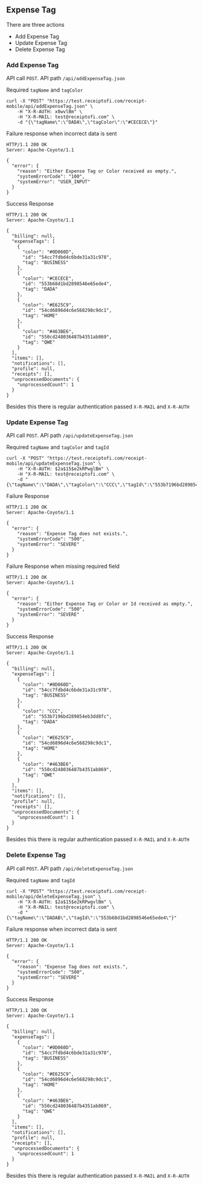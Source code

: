 ## Expense Tag

There are three actions 

- Add Expense Tag
- Update Expense Tag
- Delete Expense Tag

### Add Expense Tag

API call `POST`. API path `/api/addExpenseTag.json`

Required `tagName` and `tagColor`

    curl -X "POST" "https://test.receiptofi.com/receipt-mobile/api/addExpenseTag.json" \
    	-H "X-R-AUTH: x0wvlBm" \
    	-H "X-R-MAIL: test@receiptofi.com" \
    	-d "{\"tagName\":\"DADA\",\"tagColor\":\"#CECECE\"}"
    	
Failure response when incorrect data is sent

    HTTP/1.1 200 OK
    Server: Apache-Coyote/1.1   

    {
      "error": {
        "reason": "Either Expense Tag or Color received as empty.",
        "systemErrorCode": "100",
        "systemError": "USER_INPUT"
      }
    }
    
Success Response   

    HTTP/1.1 200 OK
    Server: Apache-Coyote/1.1
 
    {
      "billing": null,
      "expenseTags": [
        {
          "color": "#0D060D",
          "id": "54cc7fdbd4c6bde31a31c978",
          "tag": "BUSINESS"
        },
        {
          "color": "#CECECE",
          "id": "553b68d1bd2898546e65ede4",
          "tag": "DADA"
        },
        {
          "color": "#E625C9",
          "id": "54cd6896d4c6e568298c9dc1",
          "tag": "HOME"
        },
        {
          "color": "#463BE6",
          "id": "550cd248036487b4351ab869",
          "tag": "QWE"
        }
      ],
      "items": [],
      "notifications": [],
      "profile": null,
      "receipts": [],
      "unprocessedDocuments": {
        "unprocessedCount": 1
      }
    }

Besides this there is regular authentication passed `X-R-MAIL` and `X-R-AUTH`
    
### Update Expense Tag

API call `POST`. API path `/api/updateExpenseTag.json`

Required `tagName` and `tagColor` and `tagId`

    curl -X "POST" "https://test.receiptofi.com/receipt-mobile/api/updateExpenseTag.json" \
    	-H "X-R-AUTH: $2a$15$e2kRPwglBm" \
    	-H "X-R-MAIL: test@receiptofi.com" \
    	-d "{\"tagName\":\"DADA\",\"tagColor\":\"CCC\",\"tagId\":\"553b7196bd289854eb3dd8fc\"}"
    	
Failure Response 

    HTTP/1.1 200 OK
    Server: Apache-Coyote/1.1
    	
    {
      "error": {
        "reason": "Expense Tag does not exists.",
        "systemErrorCode": "500",
        "systemError": "SEVERE"
      }
    }
    
Failure Response when missing required field

    HTTP/1.1 200 OK
    Server: Apache-Coyote/1.1
    
    {
      "error": {
        "reason": "Either Expense Tag or Color or Id received as empty.",
        "systemErrorCode": "500",
        "systemError": "SEVERE"
      }
    }       

Success Response 

    HTTP/1.1 200 OK
    Server: Apache-Coyote/1.1

    {
      "billing": null,
      "expenseTags": [
        {
          "color": "#0D060D",
          "id": "54cc7fdbd4c6bde31a31c978",
          "tag": "BUSINESS"
        },
        {
          "color": "CCC",
          "id": "553b7196bd289854eb3dd8fc",
          "tag": "DADA"
        },
        {
          "color": "#E625C9",
          "id": "54cd6896d4c6e568298c9dc1",
          "tag": "HOME"
        },
        {
          "color": "#463BE6",
          "id": "550cd248036487b4351ab869",
          "tag": "QWE"
        }
      ],
      "items": [],
      "notifications": [],
      "profile": null,
      "receipts": [],
      "unprocessedDocuments": {
        "unprocessedCount": 1
      }
    }
 
Besides this there is regular authentication passed `X-R-MAIL` and `X-R-AUTH`

### Delete Expense Tag

API call `POST`. API path `/api/deleteExpenseTag.json`

Required `tagName` and `tagId`

    curl -X "POST" "https://test.receiptofi.com/receipt-mobile/api/deleteExpenseTag.json" \
    	-H "X-R-AUTH: $2a$15$e2kRPwgvlBm" \
    	-H "X-R-MAIL: test@receiptofi.com" \
    	-d "{\"tagName\":\"DADAB\",\"tagId\":\"553b68d1bd2898546e65ede4\"}"

Failure response when incorrect data is sent

    HTTP/1.1 200 OK
    Server: Apache-Coyote/1.1 
    
    {
      "error": {
        "reason": "Expense Tag does not exists.",
        "systemErrorCode": "500",
        "systemError": "SEVERE"
      }
    }
    
Success Response  
 
    HTTP/1.1 200 OK
    Server: Apache-Coyote/1.1

    {
      "billing": null,
      "expenseTags": [
        {
          "color": "#0D060D",
          "id": "54cc7fdbd4c6bde31a31c978",
          "tag": "BUSINESS"
        },
        {
          "color": "#E625C9",
          "id": "54cd6896d4c6e568298c9dc1",
          "tag": "HOME"
        },
        {
          "color": "#463BE6",
          "id": "550cd248036487b4351ab869",
          "tag": "QWE"
        }
      ],
      "items": [],
      "notifications": [],
      "profile": null,
      "receipts": [],
      "unprocessedDocuments": {
        "unprocessedCount": 1
      }
    }

Besides this there is regular authentication passed `X-R-MAIL` and `X-R-AUTH` 
 